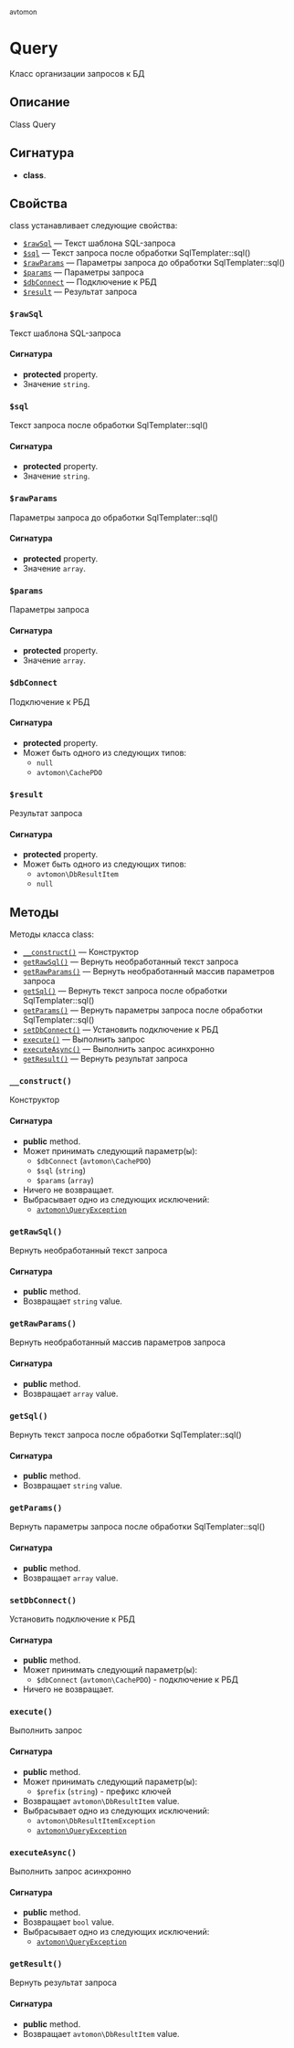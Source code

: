<small>avtomon</small>

Query
=====

Класс организации запросов к БД

Описание
-----------

Class Query

Сигнатура
---------

- **class**.

Свойства
----------

class устанавливает следующие свойства:

- [`$rawSql`](#$rawSql) &mdash; Текст шаблона SQL-запроса
- [`$sql`](#$sql) &mdash; Текст запроса после обработки SqlTemplater::sql()
- [`$rawParams`](#$rawParams) &mdash; Параметры запроса до обработки SqlTemplater::sql()
- [`$params`](#$params) &mdash; Параметры запроса
- [`$dbConnect`](#$dbConnect) &mdash; Подключение к РБД
- [`$result`](#$result) &mdash; Результат запроса

### `$rawSql` <a name="rawSql"></a>

Текст шаблона SQL-запроса

#### Сигнатура

- **protected** property.
- Значение `string`.

### `$sql` <a name="sql"></a>

Текст запроса после обработки SqlTemplater::sql()

#### Сигнатура

- **protected** property.
- Значение `string`.

### `$rawParams` <a name="rawParams"></a>

Параметры запроса до обработки SqlTemplater::sql()

#### Сигнатура

- **protected** property.
- Значение `array`.

### `$params` <a name="params"></a>

Параметры запроса

#### Сигнатура

- **protected** property.
- Значение `array`.

### `$dbConnect` <a name="dbConnect"></a>

Подключение к РБД

#### Сигнатура

- **protected** property.
- Может быть одного из следующих типов:
    - `null`
    - `avtomon\CachePDO`

### `$result` <a name="result"></a>

Результат запроса

#### Сигнатура

- **protected** property.
- Может быть одного из следующих типов:
    - `avtomon\DbResultItem`
    - `null`

Методы
-------

Методы класса class:

- [`__construct()`](#__construct) &mdash; Конструктор
- [`getRawSql()`](#getRawSql) &mdash; Вернуть необработанный текст запроса
- [`getRawParams()`](#getRawParams) &mdash; Вернуть необработанный массив параметров запроса
- [`getSql()`](#getSql) &mdash; Вернуть текст запроса после обработки SqlTemplater::sql()
- [`getParams()`](#getParams) &mdash; Вернуть параметры запроса после обработки SqlTemplater::sql()
- [`setDbConnect()`](#setDbConnect) &mdash; Установить подключение к РБД
- [`execute()`](#execute) &mdash; Выполнить запрос
- [`executeAsync()`](#executeAsync) &mdash; Выполнить запрос асинхронно
- [`getResult()`](#getResult) &mdash; Вернуть результат запроса

### `__construct()` <a name="__construct"></a>

Конструктор

#### Сигнатура

- **public** method.
- Может принимать следующий параметр(ы):
    - `$dbConnect` (`avtomon\CachePDO`)
    - `$sql` (`string`)
    - `$params` (`array`)
- Ничего не возвращает.
- Выбрасывает одно из следующих исключений:
    - [`avtomon\QueryException`](../avtomon/QueryException.md)

### `getRawSql()` <a name="getRawSql"></a>

Вернуть необработанный текст запроса

#### Сигнатура

- **public** method.
- Возвращает `string` value.

### `getRawParams()` <a name="getRawParams"></a>

Вернуть необработанный массив параметров запроса

#### Сигнатура

- **public** method.
- Возвращает `array` value.

### `getSql()` <a name="getSql"></a>

Вернуть текст запроса после обработки SqlTemplater::sql()

#### Сигнатура

- **public** method.
- Возвращает `string` value.

### `getParams()` <a name="getParams"></a>

Вернуть параметры запроса после обработки SqlTemplater::sql()

#### Сигнатура

- **public** method.
- Возвращает `array` value.

### `setDbConnect()` <a name="setDbConnect"></a>

Установить подключение к РБД

#### Сигнатура

- **public** method.
- Может принимать следующий параметр(ы):
    - `$dbConnect` (`avtomon\CachePDO`) - подключение к РБД
- Ничего не возвращает.

### `execute()` <a name="execute"></a>

Выполнить запрос

#### Сигнатура

- **public** method.
- Может принимать следующий параметр(ы):
    - `$prefix` (`string`) - префикс ключей
- Возвращает `avtomon\DbResultItem` value.
- Выбрасывает одно из следующих исключений:
    - `avtomon\DbResultItemException`
    - [`avtomon\QueryException`](../avtomon/QueryException.md)

### `executeAsync()` <a name="executeAsync"></a>

Выполнить запрос асинхронно

#### Сигнатура

- **public** method.
- Возвращает `bool` value.
- Выбрасывает одно из следующих исключений:
    - [`avtomon\QueryException`](../avtomon/QueryException.md)

### `getResult()` <a name="getResult"></a>

Вернуть результат запроса

#### Сигнатура

- **public** method.
- Возвращает `avtomon\DbResultItem` value.

